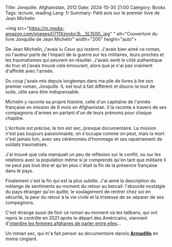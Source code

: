 Title: Jonquille. Afghanistan, 2012
Date: 2024-10-30 21:00
Category: Books
Tags: lecture, reading
Lang: fr
Summary: Petit avis sur le premier livre de Jean Michelin

<img src="https://m.media-amazon.com/images/I/711Xzgybc3L._SL1500_.jpg"
" alt="Couverture du livre Jonquille de Jean Michelin" width="200" height="auto">

De Jean Michelin, j'avais lu _Ceux qui restent_. J'avais bien aimé ce roman, où l'auteur parle de l'impact de la guerre sur les militaires, leurs proches et les traumatismes qui peuvent en résulter. J'avais senti le côté authentique du truc et j'avais trouvé cela émouvant, alors que je n'ai pas vraiment d'affinité avec l'armée.

Du coup j'avais mis depuis longtemps dans ma pile de livres à lire son premier roman, _Jonquille_. IL est tout à fait différent et disons-le tout de suite, utile sans être indispensable.

Michelin y raconte sa propre histoire, celle d'un capitaine de l'armée française en mission de 6 mois en Afghanistan. Il la raconte à travers de ses compagnons d'armes en partant d'un de leurs prénoms pour chaque chapitre.

L'écriture est précise, le ton est sec, presque documentaire. La mission n'est pas toujours passionnante, on s'occupe comme on peut, mais la mort n'est jamais loin, avec ses cérémonies d'hommage et ses rapatriement de soldats traumatisés.

J'ai trouvé que cela manquait un peu de réflexion sur le conflit, ou sur les relations avec la population même si je comprends qu'en tant que militaire il ne peut pas tout dire et qu'en plus c'était la fin de la présence française dans le pays.

Finalement c'est la fin qui est la plus subtile. J'ai aimé la description du mélange de sentiments au moment du retour au bercail: l'absurde nostalgie du pays étranger qu'on quitte, le soulagement de rentrer chez soi en sécurité, la peur du retour à la vie civile et la tristesse de se séparer de ses compagnons.

C'est étrange aussi de finir ce roman au moment où les talibans, qui ont repris le contrôle en 2021 après le départ des Américains, viennent d'[interdire les femmes afghanes de parler entre elles](https://www.france24.com/fr/asie-pacifique/20241030-en-afghanistan-le-r%C3%A9gime-taliban-r%C3%A9duit-d%C3%A9sormais-les-femmes-au-silence)...

Un roman sec, qui m'a fait penser au documentaire danois [**Armadillo**](https://youtu.be/91A0MCZWjm8?si=9f_ZkZ08I38HSwcJ) en moins cinglant.
